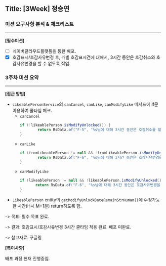 ## Title: [3Week] 정승연

### 미션 요구사항 분석 & 체크리스트

---
**[필수미션]**
- [ ] 네이버클라우드플랫폼을 통한 배포.
- [x] 호감표시/호감사유변경 후, 개별 호감표시건에 대해서, 3시간 동안은 호감취소와 호감사유변경을 할 수 없도록 작업.

### 3주차 미션 요약

---

**[접근 방법]**

- `LikeablePersonService`의 `canCancel`, `canLike`, `canModifyLike` 메서드에 if문 이용하여 쿨타임 체크.
  - `canCancel`
    ```java
    if (!likeablePerson.isModifyUnlocked()) {
            return RsData.of("F-5", "%s님에 대해 3시간 동안은 호감취소를 할 수 없습니다.".formatted(likeablePerson.getToInstaMember().getUsername()));
    }
      ```
  - `canLike`
    ```java
    if (fromLikeablePerson != null && !fromLikeablePerson.isModifyUnlocked()) {
            return RsData.of("F-6", "%s님에 대해 3시간 동안은 호감사유변경을 할 수 없습니다.".formatted(username));
    }
      ```
  - `canModifyLike`
     ```java
    if (likeablePerson != null && !likeablePerson.isModifyUnlocked()) {
            return RsData.of("F-6", "%s님에 대해 3시간 동안은 호감사유변경을 할 수 없습니다.".formatted(likeablePerson.getToInstaMember().getUsername()));
    }
      ```
- `LikeablePerson` entity의 `getModifyUnlockDateRemainStrHuman()`에 수정가능한 시간(H시 M+1분) return하도록 함.


-> 목표: 필수 목표 완료.

-> 결과: 호감표시/호감사유변경 3시간 쿨타임 적용 완료. 배포 미완료.

-> 참고자료: 구글링

**[특이사항]**

배포 과정 현재 진행중임.